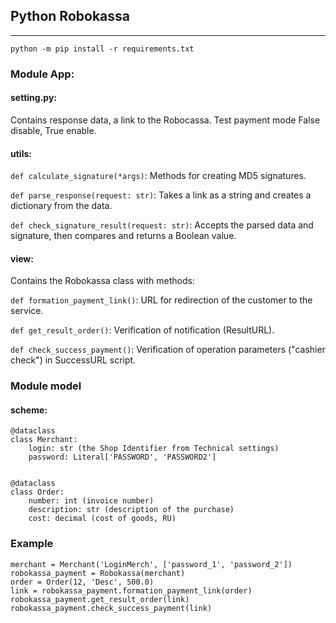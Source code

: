 ## Python Robokassa
***

    python -m pip install -r requirements.txt

### Module App:
#### setting.py: 
Contains response data, a link to the Robocassa. 
Test payment mode False disable, True enable.

#### utils:

`def calculate_signature(*args)`: Methods for creating MD5 signatures. 

`def parse_response(request: str)`: Takes a link as a string and creates a dictionary from the data. 

`def check_signature_result(request: str)`: Accepts the parsed data and signature, 
then compares and returns a Boolean value.

#### view:
Сontains the Robokassa class with methods:

`def formation_payment_link()`: URL for redirection of the customer to the service.

`def get_result_order()`: Verification of notification (ResultURL).

`def check_success_payment()`: Verification of operation parameters ("cashier check") in SuccessURL script.


### Module model
#### scheme:

    @dataclass
    class Merchant:
        login: str (the Shop Identifier from Technical settings)
        password: Literal['PASSWORD', 'PASSWORD2']


    @dataclass
    class Order:
        number: int (invoice number)
        description: str (description of the purchase)
        cost: decimal (cost of goods, RU)


### Example

    merchant = Merchant('LoginMerch', ['password_1', 'password_2'])
	robokassa_payment = Robokassa(merchant)
	order = Order(12, 'Desc', 500.0)
	link = robokassa_payment.formation_payment_link(order)
	robokassa_payment.get_result_order(link)
	robokassa_payment.check_success_payment(link)